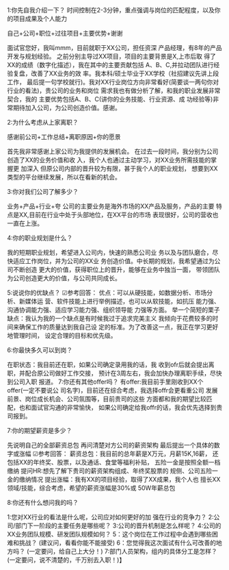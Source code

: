 1:你先自我介绍一下？
时间控制在2-3分钟，重点强调与岗位的匹配程度，以及你的项目成果及个人能力

自己+公司+职位+过往项目+主要优势+谢谢

面试官您好，我叫mmm，目前就职于XX公司，担任资深 产品经理，有8年的产品开发与规划经验。 之前分别主导过XX项目，项目的主要背景是X,上市后取
得了XX的成绩（数字化描述），我在其中的主要贡献包括 A、B、C,并拉动团队进行经验复盘，改善了XX业务的效 率。我本科/硕士毕业于XX学校（社招建议先讲上段工作，
最后提一句学校就行)。我对XX行业岗位方向非常看好(简要谈一两句你对行业的看法)，贵公司的业务和岗位
需求我也有做分析了解，和我的职业发展非常契合，我的 主要优势包括A、B、C(讲你的业务技能、行业资源、成
功经验等)非常期待加入公司，为公司创造价值。感谢。

2:为什么考虑从上家离职？

感谢前公司+工作总结+离职原因+你的愿景

首先我非常感谢上家公司为我提供的发展机会。 在过去一段时间，我分别为公司创造了XX的业务价值和收
入，我个人也通过主动学习，对XX业务所需技能的掌握更 加深入 但原公司内部的晋升较为有限，甚于我个人的职业规划，
想要到XX类型的平台继续发展，所以在看新的机会。

3:你对我们公司了解多少？

业务+产品+行业+夸
公司的主要业务是海外市场的XX产品及服务，产品的主要 特点是XX,目前在行业中处于头部地位，在XX平台的市场
表现很好，公司的营收也一直在上涨。

4:你的职业规划是什么？

我的短期职业规划，希望进入公司内，快速的熟悉公司业 务以及与团队磨合，尽快适应工作岗位，并为公司的XX业
务创造价值。中长期的规划，我希望通过为公司不断创造 更大的价值，获得职位上的晋升，能够在业务中独当一面，
带领团队为公司创造更大的价值，与公司共同成长。

5:说说你的优缺点？
☑参考回答：
优点：可以从硬技能，如数据分析、市场分析、新媒体运 营、软件技能上进行举例描述，也可以从软技能，如抗压
能力强、沟通协调能力强、适应学习能力强、组织领导能 力强等方面。 举一个简短的栗子
缺点：我认为我的一个缺点是有时候我过于追求完美主义
我倾向于花费较多的时间来确保工作的质量达到我自己设 定的标准。为了改善这一点，我正在学习更好地管理时间，
设定合理的目标和优先级。

6:你最快多久可以到岗？

在职状态：我目前还在职，如果公司确定录用我的话，我 收到ofr后就会提出离职，并配合原公司做好工作交接，
预计在3周左右，我会加快办理离职手续，尽快到公司入职 报道。
7:你还有其他offer吗？
有offer:我目前手里刚收到XX个offer(一定不要说公 司名字)，目前还在综合考虑，我选择offr会更看重公司
发展前景、岗位成长机会、公司氛围等，目前贵司的这些 方面都和我的期望比较匹配，也和面试官沟通的非常愉快，
如果公司确定给我offr的话，我会优先选择到贵司报到。

7:你的期望薪资是多少？

先说明自己的全部薪资总包 再问清楚对方公司的薪资架构 最后提出一个具体的数字或涨幅
☑参考回答：
薪资总包：我目前的总年薪是X万元，月薪15K,16薪， 还包括XX的年终奖、股票，以及通话、食堂等福利补贴， 五险一金是按照全额一档缴纳
提问HR:想先了解下贵司的薪资架构组成、年终奖股票的 规侧、公司五险一金的缴纳情况
提出涨幅：我有XX的项目经验，取得了XX成果，我个人也 擅长XX领域/技能，综合考虑，希望的薪资涨幅是30%或
50W年薪总包

8:你还有什么想问我的吗？

1:您对XX行业的看法是什么呢，公司应对如何更好的加 强在行业的竞争力？
2:公司/部门下一阶段的主要任务是哪些呢？
3:公司的晋升机制是怎么样呢？
4:公司的XX业务团队规模、研发团队规模如何？
5：这个岗位在工作过程中会遇到哪些困难和挑战？
(建议问，看看你能不能接受)
6：您觉得我这次面试有什么可改善的地方吗？
(一定要问，给自己上大分！)
7:部门人员架构，组内的具体分工是怎样？
(一定要问，说不清楚的，千万别去入职！)】
